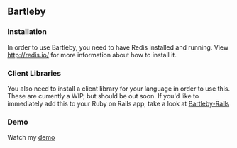 ## Bartleby

### Installation

In order to use Bartleby, you need to have Redis installed and running.  View
http://redis.io/ for more information about how to install it.

### Client Libraries

You also need to install a client library for your language in order to use this.
These are currently a WIP, but should be out soon.  If you'd like to immediately
add this to your Ruby on Rails app, take a look at [Bartleby-Rails](http://github.com/squidarth/bartleby-rails)

### Demo

Watch my [demo](http://www.youtube.com/watch?v=tLsH3CMCOpo&feature=youtu.be)
